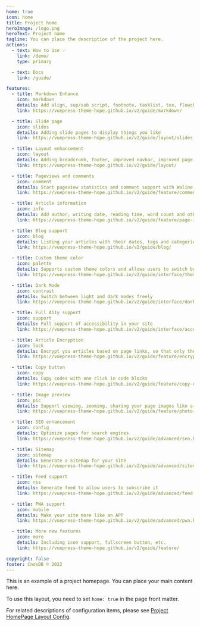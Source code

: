 ```yaml
---
home: true
icon: home
title: Project home
heroImage: /logo.png
heroText: Project name
tagline: You can place the description of the project here.
actions:
  - text: How to Use 💡
    link: /demo/
    type: primary

  - text: Docs
    link: /guide/

features:
  - title: Markdown Enhance
    icon: markdown
    details: Add align, sup/sub script, footnote, tasklist, tex, flowchart, diagram, mark and presentation support in markdown
    link: https://vuepress-theme-hope.github.io/v2/guide/markdown/

  - title: Slide page
    icon: slides
    details: Adding slide pages to display things you like
    link: https://vuepress-theme-hope.github.io/v2/guide/layout/slides.html

  - title: Layout enhancement
    icon: layout
    details: Adding breadcrumb, footer, improved navbar, improved page nav and etc.
    link: https://vuepress-theme-hope.github.io/v2/guide/layout/

  - title: Pageviews and comments
    icon: comment
    details: Start pageview statistics and comment support with Waline
    link: https://vuepress-theme-hope.github.io/v2/guide/feature/comment.html

  - title: Article information
    icon: info
    details: Add author, writing date, reading time, word count and other information to your article
    link: https://vuepress-theme-hope.github.io/v2/guide/feature/page-info.html

  - title: Blog support
    icon: blog
    details: Listing your articles with their dates, tags and categories with some awesome layouts
    link: https://vuepress-theme-hope.github.io/v2/guide/blog/

  - title: Custom theme color
    icon: palette
    details: Supports custom theme colors and allows users to switch between preset theme colors
    link: https://vuepress-theme-hope.github.io/v2/guide/interface/theme-color.html

  - title: Dark Mode
    icon: contrast
    details: Switch between light and dark modes freely
    link: https://vuepress-theme-hope.github.io/v2/guide/interface/darkmode.html

  - title: Full A11y support
    icon: support
    details: Full support of accessibility in your site
    link: https://vuepress-theme-hope.github.io/v2/guide/interface/accessibility.html

  - title: Article Encryption
    icon: lock
    details: Encrypt you articles based on page links, so that only the one you want could see them
    link: https://vuepress-theme-hope.github.io/v2/guide/feature/encrypt.html

  - title: Copy button
    icon: copy
    details: Copy codes with one click in code blocks
    link: https://vuepress-theme-hope.github.io/v2/guide/feature/copy-code.html

  - title: Image preview
    icon: pic
    details: Support viewing, zooming, sharing your page images like a gallery
    link: https://vuepress-theme-hope.github.io/v2/guide/feature/photo-swipe.html

  - title: SEO enhancement
    icon: config
    details: Optimize pages for search engines
    link: https://vuepress-theme-hope.github.io/v2/guide/advanced/seo.html

  - title: Sitemap
    icon: sitemap
    details: Generate a Sitemap for your site
    link: https://vuepress-theme-hope.github.io/v2/guide/advanced/sitemap.html

  - title: Feed support
    icon: rss
    details: Generate feed to allow users to subscribe it
    link: https://vuepress-theme-hope.github.io/v2/guide/advanced/feed.html

  - title: PWA support
    icon: mobile
    details: Make your site more like an APP
    link: https://vuepress-theme-hope.github.io/v2/guide/advanced/pwa.html

  - title: More new features
    icon: more
    details: Including icon support, fullscreen button, etc.
    link: https://vuepress-theme-hope.github.io/v2/guide/feature/

copyright: false
footer: CnosDB © 2022
---
```


This is an example of a project homepage. You can place your main content here.

To use this layout, you need to set `home: true` in the page front matter.

For related descriptions of configuration items, please see [Project HomePage Layout Config](https://vuepress-theme-hope.github.io/v2/guide/layout/home/).
